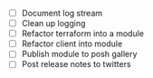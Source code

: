 - [ ] Document log stream
- [ ] Clean up logging
- [ ] Refactor terraform into a module
- [ ] Refactor client into module
- [ ] Publish module to posh gallery
- [ ] Post release notes to twitters
